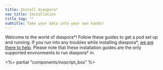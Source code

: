 ```yaml
---
title: Install diaspora*
nav_title: Installation
title_tag: ""
subtitle: Take your data into your own hands!
---
```


Welcome to the world of diaspora\*! Follow these guides to get a pod set up and running. If you run into any troubles while installing diaspora\*, [we are there to help](<%= url_to("site", "get_help") %>). Please note that these installation guides are the only supported environments to run diaspora\* in.

<div id="install_selector">
  <%= partial "components/noscript_box" %>

  <div id="system"></div>
  <div id="distribution"></div>
  <div id="version"></div>
  <div id="env"></div>
  <div id="database"></div>
  <div id="proxy"></div>
  <div id="guides"></div>
</div>

<script id="tpl-systems" type="text/x-handlebars-template">
  <h2>Select your operating system</h2>
  <div class="row">
    {{{items}}}
  </div>
</script>

<script id="tpl-system-entry" type="text/x-handlebars-template">
  <div class="col-md">
    <button
      class="install-button btn btn-{{color}} btn-lg btn-block"
      data-system="{{key}}"
      type="button"
    >
      <i class="fab fa-{{icon}}"></i><br>
      {{title}}
    </button>
  </div>
</script>

<script id="tpl-distributions" type="text/x-handlebars-template">
  <h2>Select your distribution</h2>
  <div class="row">
    <div class="col-md">
      <div class="list-group">
        {{{items}}}
      </div>
    </div>
  </div>
</script>

<script id="tpl-distribution-entry" type="text/x-handlebars-template">
  <button
    class="install-button list-group-item list-group-item-action {{activeClass}}"
    data-distribution="{{key}}"
    type="button"
  >
    {{title}}
  </button>
</script>

<script id="tpl-versions" type="text/x-handlebars-template">
  <h2>Select the OS version</h2>
  <div class="row">
    <div class="col-md">
      <div class="list-group">
        {{{items}}}
      </div>
    </div>
  </div>
</script>

<script id="tpl-version-entry" type="text/x-handlebars-template">
  <button
    class="install-button list-group-item list-group-item-action {{activeClass}}"
    data-version="{{key}}"
    type="button"
  >
    {{title}}
  </button>
</script>

<script id="tpl-envs" type="text/x-handlebars-template">
  <h2>Select your goal</h2>
  <div class="row">
    {{{items}}}
  </div>
</script>

<script id="tpl-env-entry" type="text/x-handlebars-template">
  <div class="col-md">
    <button
      class="install-button btn btn-{{color}} btn-lg btn-block"
      data-env="{{key}}"
      type="button"
    >
      <i class="{{icon}}"></i><br>
      {{title}}
    </button>
  </div>
</script>

<script id="tpl-databases" type="text/x-handlebars-template">
  <h2>Select your database system</h2>
  <div class="row">
    {{{items}}}
  </div>
</script>

<script id="tpl-database-entry" type="text/x-handlebars-template">
  <div class="col-md">
    <button
      class="install-button btn btn-{{color}} btn-lg btn-block"
      data-database="{{key}}"
      type="button"
    >
      {{title}}
    </button>
  </div>
</script>

<script id="tpl-proxies" type="text/x-handlebars-template">
  <h2>Select your reverse proxy</h2>
  <div class="row">
    {{{items}}}
  </div>
</script>

<script id="tpl-proxy-entry" type="text/x-handlebars-template">
  <div class="col-md">
    <button
      class="install-button btn btn-{{color}} btn-lg btn-block"
      data-proxy="{{key}}"
      type="button"
    >
      {{title}}
    </button>
  </div>
</script>

<script id="tpl-docker-guide" type="text/x-handlebars-template">
  <div class="col-md">
    <a
      class="install-button btn btn-success btn-lg btn-block"
      href="<%= url_to "install", "docker" %>{{params}}"
    >
      Install diaspora*
    </a>
  </div>
</script>

<script id="tpl-manual-guide" type="text/x-handlebars-template">
  <div class="col-md">
    <a
      class="install-button btn btn-success btn-lg btn-block"
      href="<%= url_to "install", "manual/guided/system_preparation" %>{{params}}"
    >
      Install diaspora*
    </a>
    <p class="text-center">
      <a href="<%= url_to "install", "manual/full" %>{{params}}">Show all instructions on a single page</a>.
    </p>
  </div>
</script>

<script>
  function compileTemplate(id) {
    return Handlebars.compile(document.getElementById("tpl-" + id).innerHTML);
  }

  window.installSelector = new DiasporaInstallSelector({
    available: <%= @available_environments.to_json %>,
    elements: {
      database: document.getElementById("database"),
      distribution: document.getElementById("distribution"),
      env: document.getElementById("env"),
      guides: document.getElementById("guides"),
      proxy: document.getElementById("proxy"),
      system: document.getElementById("system"),
      version: document.getElementById("version")
    },
    templates: {
      databaseEntry: compileTemplate("database-entry"),
      databases: compileTemplate("databases"),
      distributions: compileTemplate("distributions"),
      distributionsEntry: compileTemplate("distribution-entry"),
      dockerGuide: compileTemplate("docker-guide"),
      envEntry: compileTemplate("env-entry"),
      envs: compileTemplate("envs"),
      manualGuide: compileTemplate("manual-guide"),
      proxies: compileTemplate("proxies"),
      proxyEntry: compileTemplate("proxy-entry"),
      systemEntry: compileTemplate("system-entry"),
      systems: compileTemplate("systems"),
      versions: compileTemplate("versions"),
      versionsEntry: compileTemplate("version-entry")
    }
  });

  window.installSelector.init();
</script>
